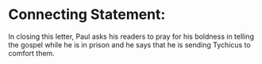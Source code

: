# Connecting Statement:

In closing this letter, Paul asks his readers to pray for his boldness in telling the gospel while he is in prison and he says that he is sending Tychicus to comfort them.